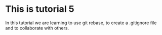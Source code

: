 # This is tutorial 5
In this tutorial we are learning to use git rebase, to create a .gitignore file and to collaborate with others.  